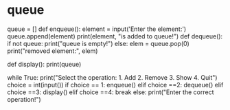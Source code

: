 # queue

queue = []
def enqueue():
    element = input('Enter the element:')
    queue.append(element)
    print(element, "is added to queue!")
def dequeue():
    if not queue:
        print("queue is empty!")
    else:
        elem = queue.pop(0)
        print("removed element:", elem)

def display():
    print(queue)

while True:
    print("Select the operation: 1. Add 2. Remove 3. Show 4. Quit")
    choice = int(input())
    if choice == 1:
        enqueue()
    elif choice ==2:
        dequeue()
    elif choice ==3:
        display()
    elif choice ==4:
        break
    else:
        print("Enter the correct operation!")

